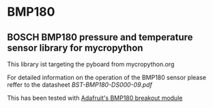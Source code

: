 # BMP180

## BOSCH BMP180 pressure and temperature sensor library for mycropython

This library ist targeting the pyboard from mycropython.org

For detailed information on the operation of the BMP180 sensor please reffer to the datasheet <em>BST-BMP180-DS000-09.pdf</em>

This has been tested with <a href="https://www.adafruit.com/product/1603">Adafruit's BMP180 breakout module</a>
